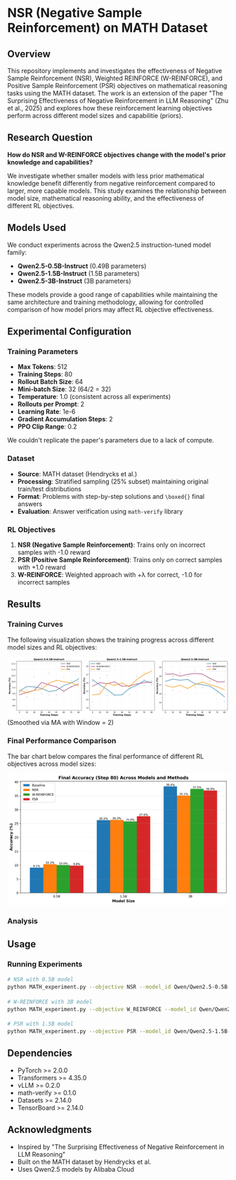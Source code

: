 # NSR (Negative Sample Reinforcement) on MATH Dataset

## Overview

This repository implements and investigates the effectiveness of Negative Sample Reinforcement (NSR), Weighted REINFORCE (W-REINFORCE), and Positive Sample Reinforcement (PSR) objectives on mathematical reasoning tasks using the MATH dataset. The work is an extension of the paper "The Surprising Effectiveness of Negative Reinforcement in LLM Reasoning" (Zhu et al., 2025) and explores how these reinforcement learning objectives perform across different model sizes and capabilitie (priors).

## Research Question

**How do NSR and W-REINFORCE objectives change with the model's prior knowledge and capabilities?**

We investigate whether smaller models with less prior mathematical knowledge benefit differently from negative reinforcement compared to larger, more capable models. This study examines the relationship between model size, mathematical reasoning ability, and the effectiveness of different RL objectives.

## Models Used

We conduct experiments across the Qwen2.5 instruction-tuned model family:

- **Qwen2.5-0.5B-Instruct** (0.49B parameters)
- **Qwen2.5-1.5B-Instruct** (1.5B parameters) 
- **Qwen2.5-3B-Instruct** (3B parameters)

These models provide a good range of capabilities while maintaining the same architecture and training methodology, allowing for controlled comparison of how model priors may affect RL objective effectiveness.

## Experimental Configuration

### Training Parameters
- **Max Tokens**: 512
- **Training Steps**: 80
- **Rollout Batch Size**: 64
- **Mini-batch Size**: 32 (64/2 = 32)
- **Temperature**: 1.0 (consistent across all experiments)
- **Rollouts per Prompt**: 2
- **Learning Rate**: 1e-6
- **Gradient Accumulation Steps**: 2
- **PPO Clip Range**: 0.2

We couldn't replicate the paper's parameters due to a lack of compute. 

### Dataset
- **Source**: MATH dataset (Hendrycks et al.)
- **Processing**: Stratified sampling (25% subset) maintaining original train/test distributions
- **Format**: Problems with step-by-step solutions and `\boxed{}` final answers
- **Evaluation**: Answer verification using `math-verify` library

### RL Objectives
1. **NSR (Negative Sample Reinforcement)**: Trains only on incorrect samples with -1.0 reward
2. **PSR (Positive Sample Reinforcement)**: Trains only on correct samples with +1.0 reward  
3. **W-REINFORCE**: Weighted approach with +λ for correct, -1.0 for incorrect samples

## Results

### Training Curves

The following visualization shows the training progress across different model sizes and RL objectives:

![Training Curves](visualizations/training_curves_smoothed.png) (Smoothed via MA with Window = 2)

### Final Performance Comparison

The bar chart below compares the final performance of different RL objectives across model sizes:

![Final Performance Comparison](visualizations/final_performance_comparison.png)

### Analysis


## Usage

### Running Experiments

```bash
# NSR with 0.5B model
python MATH_experiment.py --objective NSR --model_id Qwen/Qwen2.5-0.5B-Instruct

# W-REINFORCE with 3B model  
python MATH_experiment.py --objective W_REINFORCE --model_id Qwen/Qwen2.5-3B-Instruct

# PSR with 1.5B model
python MATH_experiment.py --objective PSR --model_id Qwen/Qwen2.5-1.5B-Instruct
```

## Dependencies

- PyTorch >= 2.0.0
- Transformers >= 4.35.0
- vLLM >= 0.2.0
- math-verify >= 0.1.0
- Datasets >= 2.14.0
- TensorBoard >= 2.14.0


## Acknowledgments

- Inspired by "The Surprising Effectiveness of Negative Reinforcement in LLM Reasoning"
- Built on the MATH dataset by Hendrycks et al.
- Uses Qwen2.5 models by Alibaba Cloud
